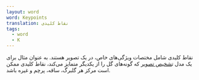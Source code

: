 ```yaml
---
layout: word
word: Keypoints
translation: نقاط کلیدی
tags:
  - word
  - K
---
```

نقاط کلیدی شامل مختصات ویژگی‌های خاص، در یک تصویر هستند. به عنوان مثال برای یک مدل ت[شخیص تصویر](/i/image_recognition) که گونه‌های گل را از یکدیگر متمایز می‌کند، نقاط کلیدی ممکن است مرکز هر گلبرگ، ساقه، پرچم و غیره باشد.